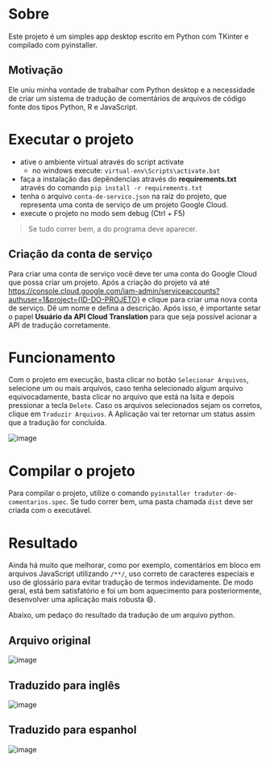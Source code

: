 # Sobre
Este projeto é um simples app desktop escrito em Python com TKinter e compilado com pyinstaller. 

## Motivação
Ele uniu minha vontade de trabalhar com Python desktop e a necessidade de criar um sistema de tradução de comentários de arquivos de código fonte dos tipos Python, R e JavaScript.

# Executar o projeto
- ative o ambiente virtual através do script activate
  - no windows execute: `virtual-env\Scripts\activate.bat`  
- faça a instalação das depêndencias através do **requirements.txt** através do comando `pip install -r requirements.txt`
- tenha o arquivo `conta-de-servico.json` na raíz do projeto, que representa uma conta de serviço de um projeto Google Cloud.
- execute o projeto no modo sem debug (Ctrl + F5)
> Se tudo correr bem, a do programa deve aparecer.

## Criação da conta de serviço
Para criar uma conta de serviço você deve ter uma conta do Google Cloud que possa criar um projeto. Após a criação do projeto vá até https://console.cloud.google.com/iam-admin/serviceaccounts?authuser=1&project={ID-DO-PROJETO} e clique para criar uma nova conta de serviço. Dê um nome e defina a descrição. Após isso, é importante setar o papel **Usuário da API Cloud Translation** para que seja possível acionar a API de tradução corretamente.

# Funcionamento
Com o projeto em execução, basta clicar no botão `Selecionar Arquivos`, selecione um ou mais arquivos, caso tenha selecionado algum arquivo equivocadamente, basta clicar no arquivo que está na lsita e depois pressionar a tecla `Delete`. Caso os arquivos selecionados sejam os corretos, clique em `Traduzir Arquivos`. A Aplicação vai ter retornar um status assim que a tradução for concluída.

![image](https://github.com/user-attachments/assets/4ba0113c-e349-4ae2-9f5b-c34d3b3a466f)

# Compilar o projeto
Para compilar o projeto, utilize o comando `pyinstaller tradutor-de-comentarios.spec`. Se tudo correr bem, uma pasta chamada `dist` deve ser criada com o executável.

# Resultado
Ainda há muito que melhorar, como por exemplo, comentários em bloco em arquivos JavaScript utilizando `/**/`, uso correto de caracteres especiais e uso de glossário para evitar tradução de termos indevidamente. De modo geral, está bem satisfatório e foi um bom aquecimento para posteriormente, desenvolver uma aplicação mais robusta 😄.

Abaixo, um pedaço do resultado da tradução de um arquivo python. 

## Arquivo original
![image](https://github.com/user-attachments/assets/18078583-a71d-43a4-92b0-10c3caa4c08c)

## Traduzido para inglês
![image](https://github.com/user-attachments/assets/68e43155-60e5-441f-8519-6825013017f4)

## Traduzido para espanhol
![image](https://github.com/user-attachments/assets/96a1911f-5eac-4c94-8c8d-8d00f0a467fd)

